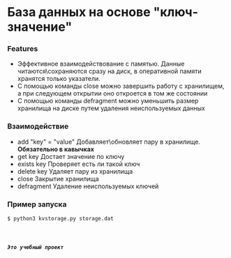 # База данных на основе "ключ-значение"

### Features
- Эффективное взаимодействование с памятью. Данные читаются\сохраняются сразу на диск, в оперативной памяти хранятся только указатели. 
- С помощью команды close можно завершить работу с хранилищем, а при следующем открытии оно откроется в том же состоянии
- С помощью команды defragment можно уменьшить размер хранилища на диске путем удаления неиспользуемых данных

### Взаимодействие
- add "key" = "value" Добавляет\обновляет пару в хранилище. **Обязательно в кавычках**
- get key Достает значение по ключу
- exists key Проверяет есть ли такой ключ
- delete key Удаляет пару из хранилища
- close Закрытие хранилища
- defragment Удаление неиспользуемых ключей



### Пример запуска
```sh
$ python3 kvstorage.py storage.dat
```
<br>

##### `Это учебный проект`
